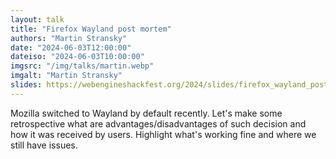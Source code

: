 ```yaml
---
layout: talk
title: "Firefox Wayland post mortem"
authors: "Martin Stransky"
date: "2024-06-03T12:00:00"
dateiso: "2024-06-03T10:00:00"
imgsrc: "/img/talks/martin.webp"
imgalt: "Martin Stransky"
slides: https://webengineshackfest.org/2024/slides/firefox_wayland_post_mortem_by_martin_stransky.pdf
---
```


Mozilla switched to Wayland by default recently. Let's make some retrospective what are advantages/disadvantages of such decision and how it was received by users. Highlight what's working fine and where we still have issues.

